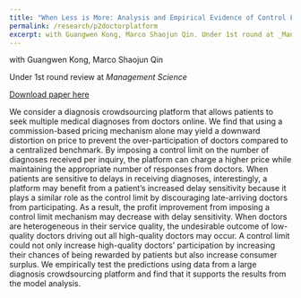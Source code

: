 ```yaml
---
title: "When Less is More: Analysis and Empirical Evidence of Control Limit Strategies in a Diagnosis Crowdsourcing Platform"
permalink: /research/p2doctorplatform
excerpt: with Guangwen Kong, Marco Shaojun Qin. Under 1st round at _Management_ _Science_
---
```

with Guangwen Kong, Marco Shaojun Qin

Under 1st round review at _Management_ _Science_

[Download paper here](https://ssrn.com/abstract=4508590)

We consider a diagnosis crowdsourcing platform that allows patients to seek multiple medical diagnoses from doctors online. We find that using a commission-based pricing mechanism alone may yield a downward distortion on price to prevent the over-participation of doctors compared to a centralized benchmark. By imposing a control limit on the number of diagnoses received per inquiry, the platform can charge a higher price while maintaining the appropriate number of responses from doctors. When patients are sensitive to delays in receiving diagnoses, interestingly, a platform may benefit from a patient’s increased delay sensitivity because it plays a similar role as the control limit by discouraging late-arriving doctors from participating. As a result, the profit improvement from imposing a control limit mechanism may decrease with delay sensitivity. When doctors are heterogeneous in their service quality, the undesirable outcome of low-quality doctors driving out all high-quality doctors may occur. A control limit could not only increase high-quality doctors’ participation by increasing their chances of being rewarded by patients but also increase consumer surplus. We empirically test the predictions using data from a large diagnosis crowdsourcing platform and find that it supports the results from the model analysis.
